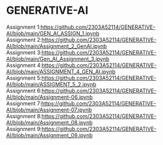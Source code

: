 # GENERATIVE-AI
Assignment 1:https://github.com/2303A52114/GENERATIVE-AI/blob/main/GEN_AI_ASSIGN_1.ipynb                                                  
Assignment 2:https://github.com/2303A52114/GENERATIVE-AI/blob/main/Assignment_2_GenAI.ipynb                                               
Assignment 3:https://github.com/2303A52114/GENERATIVE-AI/blob/main/Gen_AI_Assignment_3.ipynb                                
Assignment 4:https://github.com/2303A52114/GENERATIVE-AI/blob/main/ASSIGNMENT_4_GEN_AI.ipynb                                     
Assignment 5:https://github.com/2303A52114/GENERATIVE-AI/blob/main/ASSIGMENT_5_2.ipynb                                      
Assignment 6:https://github.com/2303A52114/GENERATIVE-AI/blob/main/Assignment-06.ipynb                                        
Assignment 7:https://github.com/2303A52114/GENERATIVE-AI/blob/main/Assignment-07.ipynb                                          
Assignment 8:https://github.com/2303A52114/GENERATIVE-AI/blob/main/Assignment_08.ipynb                              
Assignment 9:https://github.com/2303A52114/GENERATIVE-AI/blob/main/Assignment_09.ipynb

